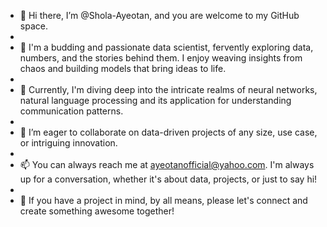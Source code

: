 - 👋 Hi there, I’m @Shola-Ayeotan, and you are welcome to my GitHub space.
- 
- 👀 I'm a budding and passionate data scientist, fervently exploring data, numbers, and the stories behind them. I enjoy weaving insights from chaos and building models that bring ideas to life.
- 
- 🌱 Currently, I'm diving deep into the intricate realms of neural networks, natural language processing and its application for understanding communication patterns.
- 
- 💞️ I’m eager to collaborate on data-driven projects of any size, use case, or intriguing innovation.
- 
- 📫 You can always reach me at ayeotanofficial@yahoo.com. I'm always up for a conversation, whether it's about data, projects, or just to say hi!
- 
- 🤝 If you have a project in mind, by all means, please let's connect and create something awesome together!

<!---
Shola-Ayeotan/Shola-Ayeotan is a ✨ special ✨ repository because its `README.md` (this file) appears on your GitHub profile.
You can click the Preview link to take a look at your changes.
--->
